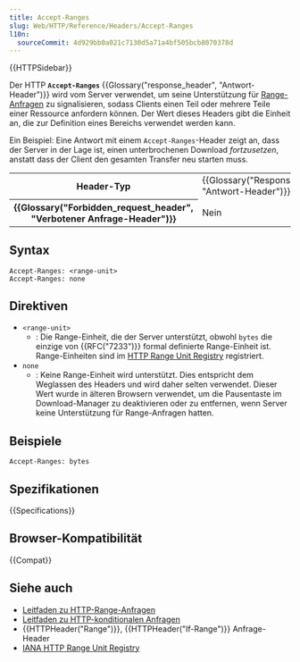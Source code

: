 ```yaml
---
title: Accept-Ranges
slug: Web/HTTP/Reference/Headers/Accept-Ranges
l10n:
  sourceCommit: 4d929bb0a021c7130d5a71a4bf505bcb8070378d
---
```


{{HTTPSidebar}}

Der HTTP **`Accept-Ranges`** {{Glossary("response_header", "Antwort-Header")}} wird vom Server verwendet, um seine Unterstützung für [Range-Anfragen](/de/docs/Web/HTTP/Guides/Range_requests) zu signalisieren, sodass Clients einen Teil oder mehrere Teile einer Ressource anfordern können. Der Wert dieses Headers gibt die Einheit an, die zur Definition eines Bereichs verwendet werden kann.

Ein Beispiel: Eine Antwort mit einem `Accept-Ranges`-Header zeigt an, dass der Server in der Lage ist, einen unterbrochenen Download _fortzusetzen_, anstatt dass der Client den gesamten Transfer neu starten muss.

<table class="properties">
  <tbody>
    <tr>
      <th scope="row">Header-Typ</th>
      <td>{{Glossary("Response_header", "Antwort-Header")}}</td>
    </tr>
    <tr>
      <th scope="row">{{Glossary("Forbidden_request_header", "Verbotener Anfrage-Header")}}</th>
      <td>Nein</td>
    </tr>
  </tbody>
</table>

## Syntax

```http
Accept-Ranges: <range-unit>
Accept-Ranges: none
```

## Direktiven

- `<range-unit>`
  - : Die Range-Einheit, die der Server unterstützt, obwohl `bytes` die einzige von {{RFC("7233")}} formal definierte Range-Einheit ist. Range-Einheiten sind im [HTTP Range Unit Registry](https://www.iana.org/assignments/http-parameters/http-parameters.xhtml#range-units) registriert.
- `none`
  - : Keine Range-Einheit wird unterstützt. Dies entspricht dem Weglassen des Headers und wird daher selten verwendet. Dieser Wert wurde in älteren Browsern verwendet, um die Pausentaste im Download-Manager zu deaktivieren oder zu entfernen, wenn Server keine Unterstützung für Range-Anfragen hatten.

## Beispiele

```http
Accept-Ranges: bytes
```

## Spezifikationen

{{Specifications}}

## Browser-Kompatibilität

{{Compat}}

## Siehe auch

- [Leitfaden zu HTTP-Range-Anfragen](/de/docs/Web/HTTP/Guides/Range_requests)
- [Leitfaden zu HTTP-konditionalen Anfragen](/de/docs/Web/HTTP/Guides/Conditional_requests)
- {{HTTPHeader("Range")}}, {{HTTPHeader("If-Range")}} Anfrage-Header
- [IANA HTTP Range Unit Registry](https://www.iana.org/assignments/http-parameters/http-parameters.xhtml#range-units)
